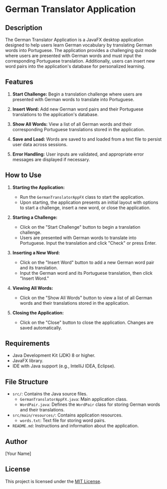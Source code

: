 # German Translator Application

## Description

The German Translator Application is a JavaFX desktop application designed to help users learn German vocabulary by translating German words into Portuguese. The application provides a challenging quiz mode where users are presented with German words and must input the corresponding Portuguese translation. Additionally, users can insert new word pairs into the application's database for personalized learning.

## Features

1. **Start Challenge:** Begin a translation challenge where users are presented with German words to translate into Portuguese.

2. **Insert Word:** Add new German word pairs and their Portuguese translations to the application's database.

3. **Show All Words:** View a list of all German words and their corresponding Portuguese translations stored in the application.

4. **Save and Load:** Words are saved to and loaded from a text file to persist user data across sessions.

5. **Error Handling:** User inputs are validated, and appropriate error messages are displayed if necessary.

## How to Use

1. **Starting the Application:**
   - Run the `GermanTranslatorAppFX` class to start the application.
   - Upon starting, the application presents an initial layout with options to start a challenge, insert a new word, or close the application.

2. **Starting a Challenge:**
   - Click on the "Start Challenge" button to begin a translation challenge.
   - Users are presented with German words to translate into Portuguese. Input the translation and click "Check" or press Enter.

3. **Inserting a New Word:**
   - Click on the "Insert Word" button to add a new German word pair and its translation.
   - Input the German word and its Portuguese translation, then click "Insert Word."

4. **Viewing All Words:**
   - Click on the "Show All Words" button to view a list of all German words and their translations stored in the application.

5. **Closing the Application:**
   - Click on the "Close" button to close the application. Changes are saved automatically.

## Requirements

- Java Development Kit (JDK) 8 or higher.
- JavaFX library.
- IDE with Java support (e.g., IntelliJ IDEA, Eclipse).

## File Structure

- `src/`: Contains the Java source files.
  - `GermanTranslatorAppFX.java`: Main application class.
  - `WordPair.java`: Defines the `WordPair` class for storing German words and their translations.
- `src/main/resources/`: Contains application resources.
  - `words.txt`: Text file for storing word pairs.
- `README.md`: Instructions and information about the application.

## Author

[Your Name]

## License

This project is licensed under the [MIT License](LICENSE).
